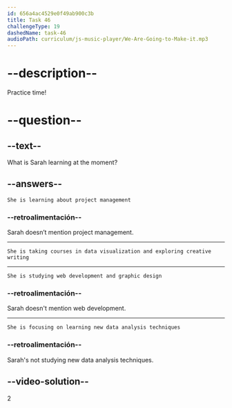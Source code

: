 ```yaml
---
id: 656a4ac4529e0f49ab900c3b
title: Task 46
challengeType: 19
dashedName: task-46
audioPath: curriculum/js-music-player/We-Are-Going-to-Make-it.mp3
---
```


<!--
AUDIO REFERENCE: 
Sarah: I'm attending online courses in data visualization, and I'm also exploring creative writing. It's a bit different from my usual work, but I'm enjoying the change.
-->

# --description--

Practice time!

# --question--

## --text--

What is Sarah learning at the moment?

## --answers--

`She is learning about project management`

### --retroalimentación--

Sarah doesn’t mention project management.

---

`She is taking courses in data visualization and exploring creative writing`

---

`She is studying web development and graphic design`

### --retroalimentación--

Sarah doesn't mention web development.

---

`She is focusing on learning new data analysis techniques`

### --retroalimentación--

Sarah's not studying new data analysis techniques.

## --video-solution--

2

